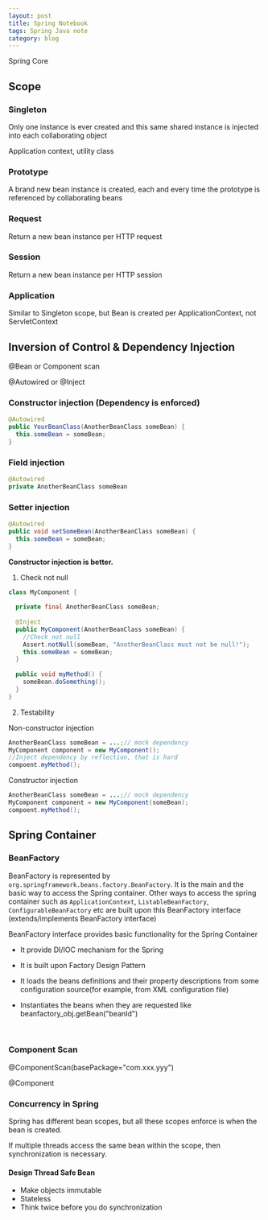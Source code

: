```yaml
---
layout: post
title: Spring Notebook
tags: Spring Java note
category: blog
---
```


Spring Core <!--more-->

## Scope

### Singleton

Only one instance is ever created and this same shared instance is injected into each collaborating object

Application context, utility class

### Prototype

A brand new bean instance is created, each and every time the prototype is referenced by collaborating beans

### Request

Return a new bean instance per HTTP request

### Session

Return a new bean instance per HTTP session

### Application

Similar to Singleton scope, but Bean is created per ApplicationContext, not ServletContext



## Inversion of Control & Dependency Injection

@Bean or Component scan

@Autowired or @Inject

### Constructor injection (Dependency is enforced)

```java
@Autowired
public YourBeanClass(AnotherBeanClass someBean) {
  this.someBean = someBean;
}
```



### Field injection

```java
@Autowired
private AnotherBeanClass someBean
```



### Setter injection

```java
@Autowired
public void setSomeBean(AnotherBeanClass someBean) {
  this.someBean = someBean;
}
```



**Constructor injection is better.**

1. Check not null

```java
class MyComponent {
  
  private final AnotherBeanClass someBean;
  
  @Inject
  public MyComponent(AnotherBeanClass someBean) {
    //Check not null
    Assert.notNull(someBean, "AnotherBeanClass must not be null!");
    this.someBean = someBean;
  }
  
  public void myMethod() {
    someBean.doSomething();
  }
}
```

2. Testability

Non-constructor injection
```java
AnotherBeanClass someBean = ...;// mock dependency
MyComponent component = new MyComponent();
//Inject dependency by reflection, that is hard
compoent.myMethod();
```

Constructor injection
```java
AnotherBeanClass someBean = ...;// mock dependency
MyComponent component = new MyComponent(someBean);
compoent.myMethod();
```



## Spring Container

### BeanFactory

BeanFactory is represented by ```org.springframework.beans.factory.BeanFactory```. It is the main and the basic way to access the Spring container. Other ways to access the spring container such as ```ApplicationContext```, ```ListableBeanFactory```, ```ConfigurableBeanFactory``` etc are built upon this BeanFactory interface (extends/implements BeanFactory interface)



BeanFactory interface provides basic functionality for the Spring Container

* It provide DI/IOC mechanism for the Spring

* It is built upon Factory Design Pattern

* It loads the beans definitions and their property descriptions from some configuration source(for example, from XML configuration file)

* Instantiates the beans when they are requested like beanfactory_obj.getBean("beanId")

  ​

### Component Scan

@ComponentScan(basePackage="com.xxx.yyy")

@Component



### Concurrency in Spring

Spring has different bean scopes, but all these scopes enforce is when the bean is created.

If multiple threads access the same bean within the scope, then synchronization is necessary.

#### Design Thread Safe Bean

* Make objects immutable
* Stateless
* Think twice before you do synchronization